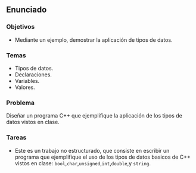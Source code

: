 ## Enunciado
### Objetivos
  * Mediante un ejemplo, demostrar la aplicación de tipos de datos.

### Temas
 * Tipos de datos.
 * Declaraciones.
 * Variables.
 * Valores.

### Problema
Diseñar un programa C++ que ejemplifique la aplicación de los tipos de datos vistos en clase.

### Tareas
 * Este es un trabajo no estructurado, que consiste en escribir un programa que ejemplifique el uso de los tipos de datos basicos de C++ vistos en clase: `bool`,`char`,`unsigned`,`int`,`double`,y `string`.